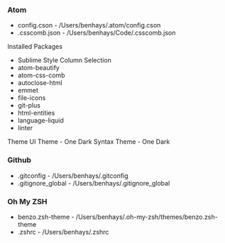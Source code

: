 ### Atom
- config.cson - /Users/benhays/.atom/config.cson
- .csscomb.json - /Users/benhays/Code/.csscomb.json

Installed Packages
- Sublime Style Column Selection
- atom-beautify
- atom-css-comb
- autoclose-html
- emmet
- file-icons
- git-plus
- html-entities
- language-liquid
- linter

Theme
UI Theme - One Dark
Syntax Theme - One Dark

### Github
- .gitconfig - /Users/benhays/.gitconfig
- .gitignore_global - /Users/benhays/.gitignore_global

### Oh My ZSH
- benzo.zsh-theme - /Users/benhays/.oh-my-zsh/themes/benzo.zsh-theme
- .zshrc - /Users/benhays/.zshrc

